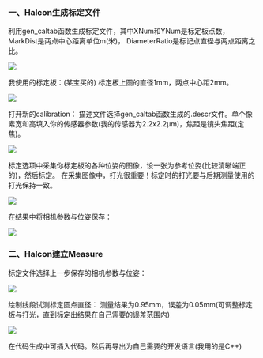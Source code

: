 ### 一、Halcon生成标定文件
利用gen_caltab函数生成标定文件，其中XNum和YNum是标定板点数，MarkDist是两点中心距离单位m(米)，
DiameterRatio是标记点直径与两点距离之比。

![](https://github.com/SubDragonzj/Industrial-Automation-CCD-PLC/blob/main/halcon/images/gen_caltab.PNG)

我使用的标定板：(某宝买的)
标定板上圆的直径1mm，两点中心距2mm。

![](https://github.com/SubDragonzj/Industrial-Automation-CCD-PLC/blob/main/halcon/images/calibration_bord.PNG)

打开新的calibration：
描述文件选择gen_caltab函数生成的.descr文件。单个像素宽和高填入你的传感器参数(我的传感器为2.2x2.2μm)，焦距是镜头焦距(定焦)。

![](https://github.com/SubDragonzj/Industrial-Automation-CCD-PLC/blob/main/halcon/images/calibration01.PNG)

标定选项中采集你标定板的各种位姿的图像，设一张为参考位姿(比较清晰端正的)，然后标定。
在采集图像中，打光很重要！标定时的打光要与后期测量使用的打光保持一致。

![](https://github.com/SubDragonzj/Industrial-Automation-CCD-PLC/blob/main/halcon/images/calibration02.PNG)

在结果中将相机参数与位姿保存：

![](https://github.com/SubDragonzj/Industrial-Automation-CCD-PLC/blob/main/halcon/images/calibration03.PNG)

### 二、Halcon建立Measure
标定文件选择上一步保存的相机参数与位姿：

![](https://github.com/SubDragonzj/Industrial-Automation-CCD-PLC/blob/main/halcon/images/measure01.PNG)

绘制线段试测标定圆点直径：
测量结果为0.95mm，误差为0.05mm(可调整标定板与打光，直到标定出结果在自己需要的误差范围内)

![](https://github.com/SubDragonzj/Industrial-Automation-CCD-PLC/blob/main/halcon/images/measure02.PNG)

在代码生成中可插入代码。然后再导出为自己需要的开发语言(我用的是C++)
